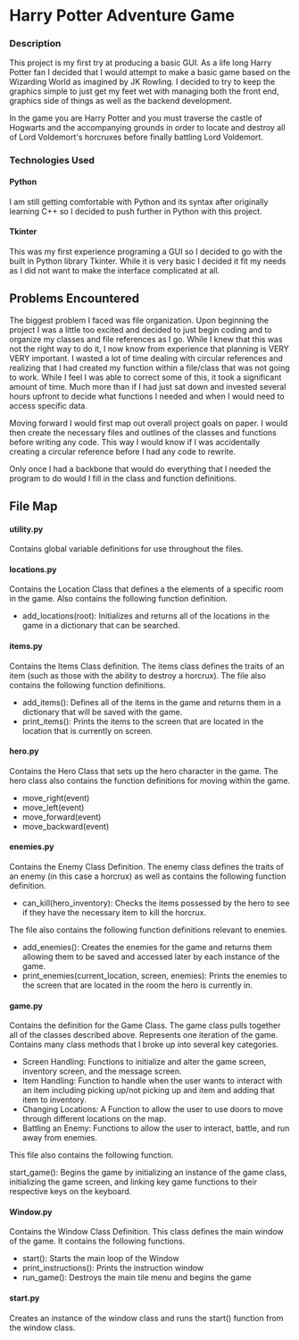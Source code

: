 # Harry Potter Adventure Game

### Description

This project is my first try at producing a basic GUI. As a life long
Harry Potter fan I decided that I would attempt to make a basic game based
on the Wizarding World as imagined by JK Rowling. I decided to try to keep
the graphics simple to just get my feet wet with managing both the front end,
graphics side of things as well as the backend development.

In the game you are Harry Potter and you must traverse the castle of Hogwarts
and the accompanying grounds in order to locate and destroy all of Lord
Voldemort's horcruxes before finally battling Lord Voldemort.

### Technologies Used

#### Python

I am still getting comfortable with Python and its syntax after originally
learning C++ so I decided to push further in Python with this project.

#### Tkinter

This was my first experience programing a GUI so I decided to go with the built
in Python library Tkinter. While it is very basic I decided it fit my needs as
I did not want to make the interface complicated at all.

## Problems Encountered

The biggest problem I faced was file organization. Upon beginning the project I
was a little too excited and decided to just begin coding and to organize my
classes and file references as I go. While I knew that this was not the right
way to do it, I now know from experience that planning is VERY VERY important.
I wasted a lot of time dealing with circular references and realizing that I
had created my function within a file/class that was not going to work. While
I feel I was able to correct some of this, it took a significant amount of
time. Much more than if I had just sat down and invested several hours upfront
to decide what functions I needed and when I would need to access specific
data.

Moving forward I would first map out overall project goals on paper.
I would then create the necessary files and outlines of the classes and
functions before writing any code. This way I would know if I was accidentally
creating a circular reference before I had any code to rewrite.

Only once I had a backbone that would do everything that I needed the program
to do would I fill in the class and function definitions.

## File Map

#### utility.py

Contains global variable definitions for use throughout the files.

#### locations.py

Contains the Location Class that defines a the elements of a specific room in
the game. Also contains the following function definition.

- add_locations(root): Initializes and returns all of the locations in the game
in a dictionary that can be searched.

#### items.py

Contains the Items Class definition. The items class defines the traits of an
item (such as those with the ability to destroy a horcrux). The file also
contains the following function definitions.

- add_items(): Defines all of the items in the game and returns them in a
dictionary that will be saved with the game.
- print_items(): Prints the items to the screen that are located in the
location that is currently on screen.

#### hero.py

Contains the Hero Class that sets up the hero character in the game. The hero
class also contains the function definitions for moving within the game.

- move_right(event)
- move_left(event)
- move_forward(event)
- move_backward(event)

#### enemies.py

Contains the Enemy Class Definition. The enemy class defines the traits of an
enemy (in this case a horcrux) as well as contains the following function
definition.

- can_kill(hero_inventory): Checks the items possessed by the hero to see if
they have the necessary item to kill the horcrux.

The file also contains the following function definitions relevant to enemies.

- add_enemies(): Creates the enemies for the game and returns them allowing
them to be saved and accessed later by each instance of the game.
- print_enemies(current_location, screen, enemies): Prints the enemies to the
screen that are located in the room the hero is currently in.

#### game.py

Contains the definition for the Game Class. The game class pulls together all
of the classes described above. Represents one iteration of the game. Contains
many class methods that I broke up into several key categories.

- Screen Handling: Functions to initialize and alter the game screen, inventory
screen, and the message screen.
- Item Handling: Function to handle when the user wants to interact with an
item including picking up/not picking up and item and adding that item to
inventory.
- Changing Locations: A Function to allow the user to use doors to move through
different locations on the map.
- Battling an Enemy: Functions to allow the user to interact, battle, and run
away from enemies.

This file also contains the following function.

start_game(): Begins the game by initializing an instance of the game class,
initializing the game screen, and linking key game functions to their
respective keys on the keyboard. 

#### Window.py

Contains the Window Class Definition. This class defines the main window of the
game. It contains the following functions.

- start(): Starts the main loop of the Window
- print_instructions(): Prints the instruction window
- run_game(): Destroys the main tile menu and begins the game

#### start.py

Creates an instance of the window class and runs the start() function from the
window class.
